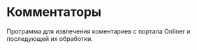 # Комментаторы

Программа для извлечения коментариев с портала Onliner и последующей их обработки. 
